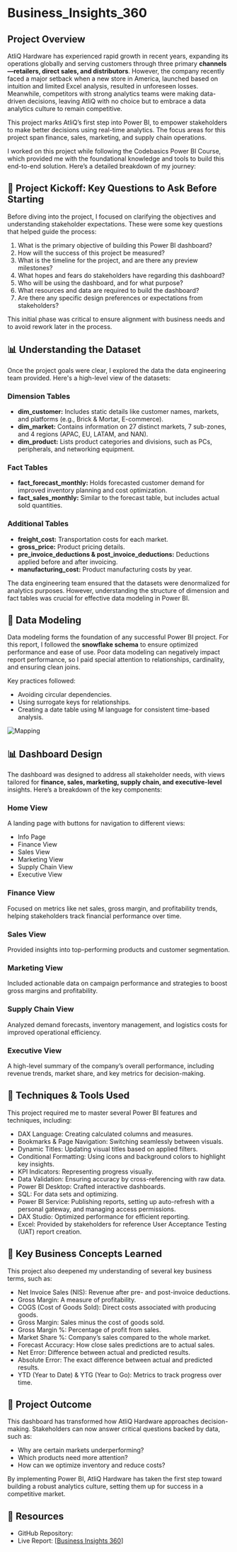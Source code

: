 # Business_Insights_360

## Project Overview

AtliQ Hardware has experienced rapid growth in recent years, expanding its operations globally and serving customers through three primary **channels—retailers, direct sales, and distributors**. However, the company recently faced a major setback when a new store in America, launched based on intuition and limited Excel analysis, resulted in unforeseen losses. Meanwhile, competitors with strong analytics teams were making data-driven decisions, leaving AtliQ with no choice but to embrace a data analytics culture to remain competitive.

This project marks AtliQ’s first step into Power BI, to empower stakeholders to make better decisions using real-time analytics. The focus areas for this project span finance, sales, marketing, and supply chain operations.

I worked on this project while following the Codebasics Power BI Course, which provided me with the foundational knowledge and tools to build this end-to-end solution. Here’s a detailed breakdown of my journey:

## 📌 Project Kickoff: Key Questions to Ask Before Starting
Before diving into the project, I focused on clarifying the objectives and understanding stakeholder expectations. These were some key questions that helped guide the process:

1. What is the primary objective of building this Power BI dashboard?
2. How will the success of this project be measured?
3. What is the timeline for the project, and are there any preview milestones?
4. What hopes and fears do stakeholders have regarding this dashboard?
5. Who will be using the dashboard, and for what purpose?
6. What resources and data are required to build the dashboard?
7. Are there any specific design preferences or expectations from stakeholders?

This initial phase was critical to ensure alignment with business needs and to avoid rework later in the process.

## 📊 Understanding the Dataset

Once the project goals were clear, I explored the data the data engineering team provided. Here's a high-level view of the datasets:

### Dimension Tables

- **dim_customer:** Includes static details like customer names, markets, and platforms (e.g., Brick & Mortar, E-commerce).
- **dim_market:** Contains information on 27 distinct markets, 7 sub-zones, and 4 regions (APAC, EU, LATAM, and NAN).
- **dim_product:** Lists product categories and divisions, such as PCs, peripherals, and networking equipment.

### Fact Tables

- **fact_forecast_monthly:** Holds forecasted customer demand for improved inventory planning and cost optimization.
- **fact_sales_monthly:** Similar to the forecast table, but includes actual sold quantities.

### Additional Tables

- **freight_cost:** Transportation costs for each market.
- **gross_price:** Product pricing details.
- **pre_invoice_deductions & post_invoice_deductions:** Deductions applied before and after invoicing.
- **manufacturing_cost:** Product manufacturing costs by year.

The data engineering team ensured that the datasets were denormalized for analytics purposes. However, understanding the structure of dimension and fact tables was crucial for effective data modeling in Power BI.

## 📐 Data Modeling

Data modeling forms the foundation of any successful Power BI project. For this report, I followed the **snowflake schema** to ensure optimized performance and ease of use. Poor data modeling can negatively impact report performance, so I paid special attention to relationships, cardinality, and ensuring clean joins.

Key practices followed:

- Avoiding circular dependencies.
- Using surrogate keys for relationships.
- Creating a date table using M language for consistent time-based analysis.

![Mapping](https://github.com/user-attachments/assets/f33f824b-a3d4-40e5-93ea-8e8348dd905c)


## 📊 Dashboard Design

The dashboard was designed to address all stakeholder needs, with views tailored for **finance, sales, marketing, supply chain, and executive-level** insights. Here’s a breakdown of the key components:

### Home View

A landing page with buttons for navigation to different views:

- Info Page
- Finance View
- Sales View
- Marketing View
- Supply Chain View
- Executive View

### Finance View
Focused on metrics like net sales, gross margin, and profitability trends, helping stakeholders track financial performance over time.

### Sales View
Provided insights into top-performing products and customer segmentation.

### Marketing View
Included actionable data on campaign performance and strategies to boost gross margins and profitability.

### Supply Chain View
Analyzed demand forecasts, inventory management, and logistics costs for improved operational efficiency.

### Executive View
A high-level summary of the company’s overall performance, including revenue trends, market share, and key metrics for decision-making.

## 🔧 Techniques & Tools Used

This project required me to master several Power BI features and techniques, including:

- DAX Language: Creating calculated columns and measures.
- Bookmarks & Page Navigation: Switching seamlessly between visuals.
- Dynamic Titles: Updating visual titles based on applied filters.
- Conditional Formatting: Using icons and background colors to highlight key insights.
- KPI Indicators: Representing progress visually.
- Data Validation: Ensuring accuracy by cross-referencing with raw data.
- Power BI Desktop: Crafted interactive dashboards.
- SQL: For data sets and optimizing.
- Power BI Service: Publishing reports, setting up auto-refresh with a personal gateway, and managing access permissions.
- DAX Studio: Optimized performance for efficient reporting.
- Excel: Provided by stakeholders for reference User Acceptance Testing (UAT) report creation.

## 📝 Key Business Concepts Learned

This project also deepened my understanding of several key business terms, such as:

- Net Invoice Sales (NIS): Revenue after pre- and post-invoice deductions.
- Gross Margin: A measure of profitability.
- COGS (Cost of Goods Sold): Direct costs associated with producing goods.
- Gross Margin: Sales minus the cost of goods sold.
- Gross Margin %: Percentage of profit from sales.
- Market Share %: Company’s sales compared to the whole market.
- Forecast Accuracy: How close sales predictions are to actual sales.
- Net Error: Difference between actual and predicted results.
- Absolute Error: The exact difference between actual and predicted results.
- YTD (Year to Date) & YTG (Year to Go): Metrics to track progress over time.

## 🚀 Project Outcome

This dashboard has transformed how AtliQ Hardware approaches decision-making. Stakeholders can now answer critical questions backed by data, such as:

- Why are certain markets underperforming?
- Which products need more attention?
- How can we optimize inventory and reduce costs?
  
By implementing Power BI, AtliQ Hardware has taken the first step toward building a robust analytics culture, setting them up for success in a competitive market.

## 📂 Resources
- GitHub Repository: 
- Live Report: [[Business Insights 360](https://app.powerbi.com/links/23vrBin1Pf?ctid=c6e549b3-5f45-4032-aae9-d4244dc5b2c4&pbi_source=linkShare&bookmarkGuid=774945f8-0fab-4cc0-8879-c9da7d9954b0)]







